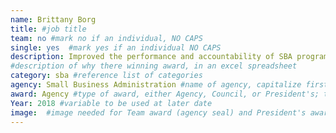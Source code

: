 ```yaml
---
name: Brittany Borg
title: #job title
team: no #mark no if an individual, NO CAPS
single: yes  #mark yes if an individual NO CAPS
description: Improved the performance and accountability of SBA programs by helping leads evaluate programs and identify opportunities. Brittany’s work is being used as an example for other agencies.
#description of why there winning award, in an excel spreadsheet
category: sba #reference list of categories
agency: Small Business Administration #name of agency, capitalize first letter of each name
award: Agency #type of award, either Agency, Council, or President's; this is case sensitive so make sure to match the options listed exactly. This section generates the format of the card
Year: 2018 #variable to be used at later date
image:  #image needed for Team award (agency seal) and President's award (headshot); leave empty if and individual Agency award
---
```

